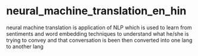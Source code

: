 # neural_machine_translation_en_hin
neural machine translation is application of NLP which is used to learn from sentiments and word embedding techniques to understand what he/she is trying to convey and that conversation is been then converted into one lang to another lang 
